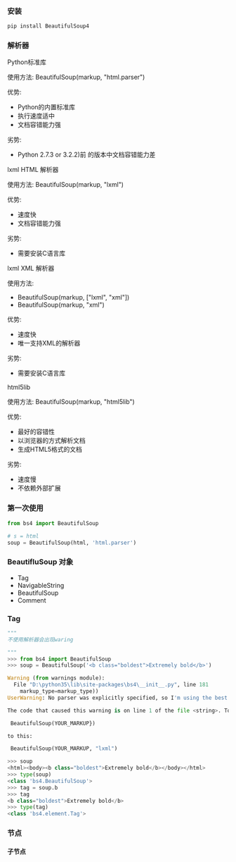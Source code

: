 ### 安装

```bash
pip install BeautifulSoup4
```


### 解析器

Python标准库

使用方法:
BeautifulSoup(markup, "html.parser")

优势:
- Python的内置标准库
- 执行速度适中
- 文档容错能力强

劣势:
- Python 2.7.3 or 3.2.2)前 的版本中文档容错能力差

lxml HTML 解析器

使用方法:
BeautifulSoup(markup, "lxml")

优势:
- 速度快
- 文档容错能力强

劣势:
- 需要安装C语言库

lxml XML 解析器

使用方法:

- BeautifulSoup(markup, ["lxml", "xml"])
- BeautifulSoup(markup, "xml")

优势:
- 速度快
- 唯一支持XML的解析器

劣势:
- 需要安装C语言库

html5lib

使用方法:
BeautifulSoup(markup, "html5lib")

优势:
- 最好的容错性
- 以浏览器的方式解析文档
- 生成HTML5格式的文档

劣势:
- 速度慢
- 不依赖外部扩展

### 第一次使用

```python
from bs4 import BeautifulSoup

# s = html
soup = BeautifulSoup(html, 'html.parser')

```

### BeautifluSoup 对象

- Tag
- NavigableString
- BeautifulSoup
- Comment

### Tag

```python
"""
不使用解析器会出现waring

"""
>>> from bs4 import BeautifulSoup
>>> soup = BeautifulSoup('<b class="boldest">Extremely bold</b>')

Warning (from warnings module):
  File "D:\python35\lib\site-packages\bs4\__init__.py", line 181
    markup_type=markup_type))
UserWarning: No parser was explicitly specified, so I'm using the best available HTML parser for this system ("lxml"). This usually isn't a problem, but if you run this code on another system, or in a different virtual environment, it may use a different parser and behave differently.

The code that caused this warning is on line 1 of the file <string>. To get rid of this warning, change code that looks like this:

 BeautifulSoup(YOUR_MARKUP})

to this:

 BeautifulSoup(YOUR_MARKUP, "lxml")

>>> soup
<html><body><b class="boldest">Extremely bold</b></body></html>
>>> type(soup)
<class 'bs4.BeautifulSoup'>
>>> tag = soup.b
>>> tag
<b class="boldest">Extremely bold</b>
>>> type(tag)            
<class 'bs4.element.Tag'>
```

### 节点

#### 子节点





